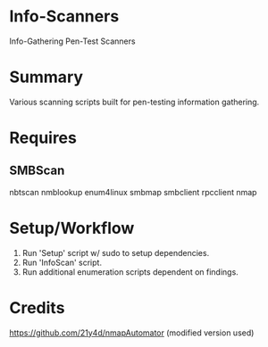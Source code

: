 # Info-Scanners
Info-Gathering Pen-Test Scanners 
  
# Summary
Various scanning scripts built for pen-testing information gathering.

# Requires

## SMBScan
nbtscan
nmblookup
enum4linux
smbmap
smbclient
rpcclient
nmap

# Setup/Workflow
1) Run 'Setup' script w/ sudo to setup dependencies.
2) Run 'InfoScan' script.
3) Run additional enumeration scripts dependent on findings.

# Credits
https://github.com/21y4d/nmapAutomator (modified version used)